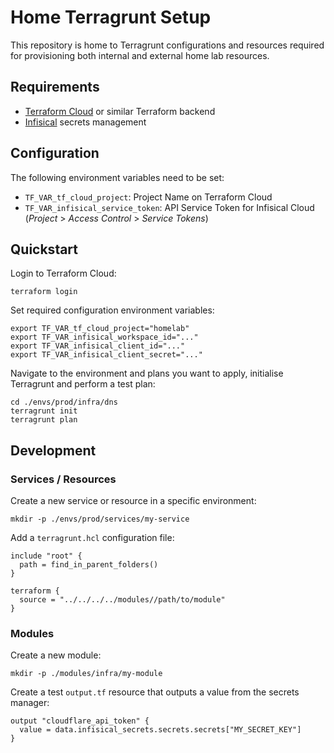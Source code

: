 # Home Terragrunt Setup

This repository is home to Terragrunt configurations and resources required for provisioning both internal and external home lab resources.

## Requirements

* [Terraform Cloud](https://app.terraform.io/) or similar Terraform backend
* [Infisical](https://infisical.com/) secrets management

## Configuration

The following environment variables need to be set:

* `TF_VAR_tf_cloud_project`: Project Name on Terraform Cloud
* `TF_VAR_infisical_service_token`: API Service Token for Infisical Cloud (*Project* > *Access Control* > *Service Tokens*)

## Quickstart

Login to Terraform Cloud:

    terraform login

Set required configuration environment variables:

    export TF_VAR_tf_cloud_project="homelab"
    export TF_VAR_infisical_workspace_id="..."
    export TF_VAR_infisical_client_id="..."
    export TF_VAR_infisical_client_secret="..."

Navigate to the environment and plans you want to apply, initialise Terragrunt and perform a test plan:

    cd ./envs/prod/infra/dns
    terragrunt init
    terragrunt plan

## Development

### Services / Resources

Create a new service or resource in a specific environment:

    mkdir -p ./envs/prod/services/my-service

Add a `terragrunt.hcl` configuration file:

    include "root" {
      path = find_in_parent_folders()
    }

    terraform {
      source = "../../../../modules//path/to/module"
    }

### Modules

Create a new module:

    mkdir -p ./modules/infra/my-module

Create a test `output.tf` resource that outputs a value from the secrets manager:

    output "cloudflare_api_token" {
      value = data.infisical_secrets.secrets.secrets["MY_SECRET_KEY"]
    }
